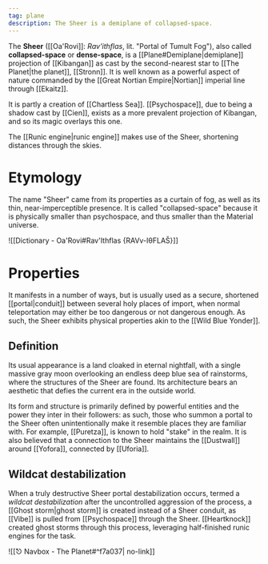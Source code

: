 ```yaml
---
tag: plane
description: The Sheer is a demiplane of collapsed-space.
---
```

The **Sheer** ([[Oa'Rovi]]: *Rav'ithflas*, lit. "Portal of Tumult Fog"), also called **collapsed-space** or **dense-space**, is a [[Plane#Demiplane|demiplane]] projection of [[Kibangan]] as cast by the second-nearest star to [[The Planet|the planet]], [[Stronn]]. It is well known as a powerful aspect of nature commanded by the [[Great Nortian Empire|Nortian]] imperial line through [[Ekaitz]].

It is partly a creation of [[Chartless Sea]]. [[Psychospace]], due to being a shadow cast by [[Cien]], exists as a more prevalent projection of Kibangan, and so its magic overlays this one. 

The [[Runic engine|runic engine]] makes use of the Sheer, shortening distances through the skies.
# Etymology
The name "Sheer" came from its properties as a curtain of fog, as well as its thin, near-imperceptible presence. It is called "collapsed-space" because it is physically smaller than psychospace, and thus smaller than the Material universe. 

![[Dictionary - Oa'Rovi#Rav'Ithflas {RAVv-IθFLAŠ}]]
# Properties 
It manifests in a number of ways, but is usually used as a secure, shortened [[portal|conduit]] between several holy places of import, when normal teleportation may either be too dangerous or not dangerous enough. As such, the Sheer exhibits physical properties akin to the [[Wild Blue Yonder]].

## Definition
Its usual appearance is a land cloaked in eternal nightfall, with a single massive gray moon overlooking an endless deep blue sea of rainstorms, where the structures of the Sheer are found. Its architecture bears an aesthetic that defies the current era in the outside world.

Its form and structure is primarily defined by powerful entities and the power they inter in their followers: as such, those who summon a portal to the Sheer often unintentionally make it resemble places they are familiar with. For example, [[Puretza]], is known to hold "stake" in the realm. It is also believed that a connection to the Sheer maintains the [[Dustwall]] around [[Yofora]], connected by [[Uforia]].

## Wildcat destabilization
When a truly destructive Sheer portal destabilization occurs, termed a *wildcat destabilization* after the uncontrolled aggression of the process, a [[Ghost storm|ghost storm]] is created instead of a Sheer conduit, as [[Vibe]] is pulled from [[Psychospace]] through the Sheer. [[Heartknock]] created ghost storms through this process, leveraging half-finished runic engines for the task.

![[⎋ Navbox - The Planet#^f7a037| no-link]]
